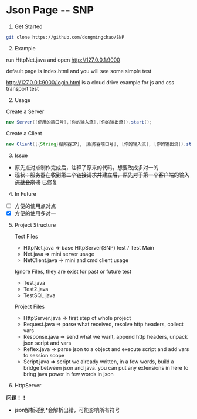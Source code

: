 # Json Page -- SNP

1. Get Started

```bash
git clone https://github.com/dongmingchao/SNP
```

2. Example

run HttpNet.java and open http://127.0.0.1:9000

default page is index.html and you will see some simple test

http://127.0.0.1:9000/login.html is a cloud drive example for js and css transport test

2. Usage

Create a Server

```java
new Server([使用的端口号],[你的输入流],[你的输出流]).start();
```

Create a Client

```java
new Client([{String}服务器IP], [服务器端口号], [你的输入流], [你的输出流]).start();
```
3. Issue

- 原先点对点制作完成后，注释了原来的代码，想要改成多对一的
- ~~现状：服务器在收到第二个链接请求并建立后，原先对于第一个客户端的输入流就会崩溃~~ 已修复

4. In Future

- [ ] 方便的使用点对点
- [x] 方便的使用多对一

5. Project Structure

    Test Files
    - HttpNet.java => base HttpServer(SNP) test / Test Main
    - Net.java => mini server usage
    - NetClient.java => mini and cmd client usage
    
    Ignore Files, they are exist for past or future test
    - Test.java
    - Test2.java
    - TestSQL.java

    Project Files
    - HttpServer.java => first step of whole project
    - Request.java => parse what received, resolve http headers, collect vars
    - Response.java => send what we want, append http headers, unpack json script and vars
    - Reflex.java => parse json to a object and execute script and add vars to session scope
    - Script.java => script we already written, in a few words, build a bridge between json and java. you can put any extensions in here to bring java power in few words in json

    


5. HttpServer

**问题！！**

- json解析碰到*会解析出错，可能影响所有符号
